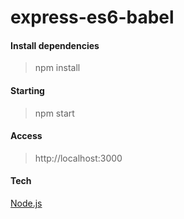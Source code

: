 # express-es6-babel

#### Install dependencies
> npm install

#### Starting
> npm start

#### Access
> http://localhost:3000

#### Tech
[Node.js](https://nodejs.org/en/)
